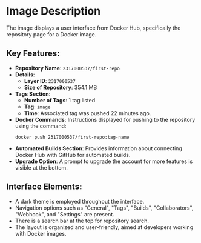 # Image Description

The image displays a user interface from Docker Hub, specifically the repository page for a Docker image. 

## Key Features:
- **Repository Name**: `2317000537/first-repo`
- **Details**:
  - **Layer ID**: `2317000537`
  - **Size of Repository**: 354.1 MB
- **Tags Section**:
  - **Number of Tags**: 1 tag listed
  - **Tag**: `image`
  - **Time**: Associated tag was pushed 22 minutes ago.
- **Docker Commands**: Instructions displayed for pushing to the repository using the command:
  ```
  docker push 2317000537/first-repo:tag-name
  ```
- **Automated Builds Section**: Provides information about connecting Docker Hub with GitHub for automated builds.
- **Upgrade Option**: A prompt to upgrade the account for more features is visible at the bottom.

## Interface Elements:
- A dark theme is employed throughout the interface.
- Navigation options such as "General", "Tags", "Builds", "Collaborators", "Webhook", and "Settings" are present.
- There is a search bar at the top for repository search.
- The layout is organized and user-friendly, aimed at developers working with Docker images.
